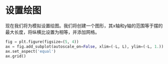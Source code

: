 # 设置绘图

现在我们将为模拟设置绘图。我们将创建一个图形，其x轴和y轴的范围等于摆的最大长度，将纵横比设置为相等，并添加网格。

```python
fig = plt.figure(figsize=(5, 4))
ax = fig.add_subplot(autoscale_on=False, xlim=(-L, L), ylim=(-L, 1.))
ax.set_aspect('equal')
ax.grid()
```
